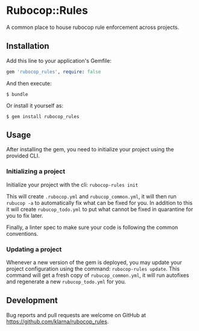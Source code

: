 # Rubocop::Rules

A common place to house rubocop rule enforcement across projects.

## Installation

Add this line to your application's Gemfile:

```ruby
gem 'rubocop_rules', require: false
```

And then execute:

    $ bundle

Or install it yourself as:

    $ gem install rubocop_rules

## Usage

After installing the gem, you need to initialize your project using the provided CLI.

### Initializing a project

Initialize your project with the cli: `rubocop-rules init`

This will create `.rubocop.yml` and `rubucop_common.yml`, it will then run `rubucop -a` to automatically fix what can be fixed for you.
In addition to this it will create `rubucop_todo.yml` to put what cannot be fixed in quarantine for you to fix later.

Finally, a linter spec to make sure your code is following the common conventions.

### Updating a project

Whenever a new version of the gem is deployed, you may update your project configuration using the command: `rubocop-rules update`. This command
will get a fresh copy of `rubucop_common.yml`, it will run autofixes and regenerate a new `rubucop_todo.yml` for you.

## Development

Bug reports and pull requests are welcome on GitHub at https://github.com/klarna/rubocop_rules.
